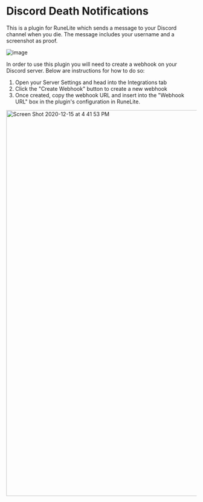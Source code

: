 # Discord Death Notifications
This is a plugin for RuneLite which sends a message to your Discord channel when you die. The message includes your username and a screenshot as proof.

![image](https://user-images.githubusercontent.com/5000401/136670335-c852af31-11ba-4bcc-8371-47239764b53a.png)

In order to use this plugin you will need to create a webhook on your Discord server. Below are instructions for how to do so:
1. Open your Server Settings and head into the Integrations tab
2. Click the "Create Webhook" button to create a new webhook
3. Once created, copy the webhook URL and insert into the "Webhook URL" box in the plugin's configuration in RuneLite. 



<img width="1021" alt="Screen Shot 2020-12-15 at 4 41 53 PM" src="https://user-images.githubusercontent.com/13265450/109745517-9b42ef80-7b99-11eb-82f9-63f8ea590e8c.png">
